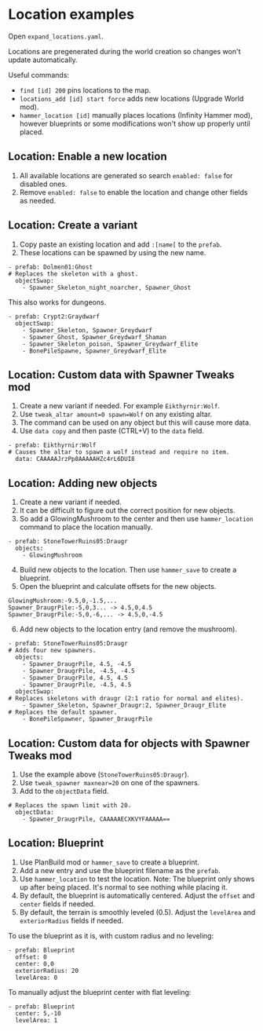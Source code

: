 # Location examples

Open `expand_locations.yaml`.

Locations are pregenerated during the world creation so changes won't update automatically. 

Useful commands:
- `find [id] 200` pins locations to the map.
- `locations_add [id] start force` adds new locations (Upgrade World mod).
- `hammer_location [id]` manually places locations (Infinity Hammer mod), however blueprints or some modifications won't show up properly until placed.

## Location: Enable a new location

1. All available locations are generated so search `enabled: false` for disabled ones.
2. Remove `enabled: false` to enable the location and change other fields as needed.

## Location: Create a variant

1. Copy paste an existing location and add `:[name[` to the `prefab`.
2. These locations can be spawned by using the new name.
```
- prefab: Dolmen01:Ghost
# Replaces the skeleton with a ghost.
  objectSwap:
    - Spawner_Skeleton_night_noarcher, Spawner_Ghost
```

This also works for dungeons.
```
- prefab: Crypt2:Graydwarf
  objectSwap:
    - Spawner_Skeleton, Spawner_Greydwarf
    - Spawner_Ghost, Spawner_Greydwarf_Shaman
    - Spawner_Skeleton_poison, Spawner_Greydwarf_Elite
    - BonePileSpawne, Spawner_Greydwarf_Elite
```

## Location: Custom data with Spawner Tweaks mod

1. Create a new variant if needed. For example `Eikthyrnir:Wolf`.
2. Use `tweak_altar amount=0 spawn=Wolf` on any existing altar.
3. The command can be used on any object but this will cause more data.
4. Use `data copy` and then paste (CTRL+V) to the `data` field.
```
- prefab: Eikthyrnir:Wolf
# Causes the altar to spawn a wolf instead and require no item.
  data: CAAAAAJrzPp8AAAAAHZc4rL6DUI8
```

## Location: Adding new objects

1. Create a new variant if needed.
2. It can be difficult to figure out the correct position for new objects.
3. So add a GlowingMushroom to the center and then use `hammer_location` command to place the location manually. 
```
- prefab: StoneTowerRuins05:Draugr
  objects:
    - GlowingMushroom
```
4. Build new objects to the location. Then use `hammer_save` to create a blueprint.
5. Open the blueprint and calculate offsets for the new objects.
```
GlowingMushroom:-9.5,0,-1.5,...
Spawner_DraugrPile:-5,0,3... -> 4.5,0,4.5
Spawner_DraugrPile:-5,0,-6,... -> 4.5,0,-4.5
```
6. Add new objects to the location entry (and remove the mushroom).
```
- prefab: StoneTowerRuins05:Draugr
# Adds four new spawners.
  objects:
    - Spawner_DraugrPile, 4.5, -4.5
    - Spawner_DraugrPile, -4.5, -4.5
    - Spawner_DraugrPile, 4.5, 4.5
    - Spawner_DraugrPile, -4.5, 4.5
  objectSwap:
# Replaces skeletons with draugr (2:1 ratio for normal and elites).
    - Spawner_Skeleton, Spawner_Draugr:2, Spawner_Draugr_Elite
# Replaces the default spawner.
    - BonePileSpawner, Spawner_DraugrPile
```

## Location: Custom data for objects with Spawner Tweaks mod

1. Use the example above (`StoneTowerRuins05:Draugr`).
2. Use `tweak_spawner maxnear=20` on one of the spawners.
3. Add to the `objectData` field.
```
# Replaces the spawn limit with 20.
  objectData:
    - Spawner_DraugrPile, CAAAAAECXKVYFAAAAA==
```

## Location: Blueprint

1. Use PlanBuild mod or `hammer_save` to create a blueprint.
2. Add a new entry and use the blueprint filename as the `prefab`.
3. Use `hammer_location` to test the location. Note: The blueprint only shows up after being placed. It's normal to see nothing while placing it.
4. By default, the blueprint is automatically centered. Adjust the `offset` and `center` fields if needed.
5. By default, the terrain is smoothly leveled (0.5). Adjust the `levelArea` and `exteriorRadius` fields if needed.

To use the blueprint as it is, with custom radius and no leveling:
```
- prefab: Blueprint
  offset: 0
  center: 0,0
  exteriorRadius: 20 
  levelArea: 0
```

To manually adjust the blueprint center with flat leveling:
```
- prefab: Blueprint
  center: 5,-10
  levelArea: 1
```